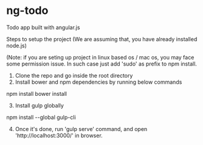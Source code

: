 # ng-todo
Todo app built with angular.js

Steps to setup the project (We are assuming that, you have already installed node.js)

(Note: if you are seting up project in linux based os / mac os, you may face some permission issue. In such case just add 'sudo' as prefix to npm install.

1. Clone the repo and go inside the root directory
2. Install bower and npm dependencies by running below commands

npm install
bower install

3. Install gulp globally

npm install --global gulp-cli

4. Once it's done, run 'gulp serve' command, and open 'http://localhost:3000/' in browser.
